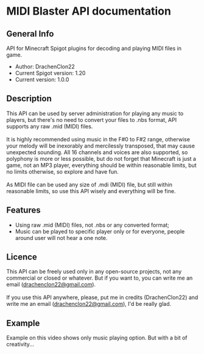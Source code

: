 # MIDI Blaster API documentation
## General Info
API for Minecraft Spigot plugins for decoding and playing MIDI files in game.
- Author: DrachenClon22
- Current Spigot version: 1.20
- Current version: 1.0.0
## Description
This API can be used by server administration for playing any music to players, but there's no need to convert your files to .nbs format, API supports any raw .mid (MIDI) files.<br>
<br>
It is highly recommended using music in the F#0 to F#2 range, otherwise your melody will be inexorably and mercilessly transposed, that may cause unexpected sounding. All 16 channels and voices are also supported,
so polyphony is more or less possible, but do not forget that Minecraft is just a game, not an MP3 player, everything should be within reasonable limits, but no limits otherwise, so explore and have fun.<br>
<br>
As MIDI file can be used any size of .mdi (MIDI) file, but still within reasonable limits, so use this API wisely and everything will be fine.<br>
## Features
- Using raw .mid (MIDI) files, not .nbs or any converted format;
- Music can be played to specific player only or for everyone, people around user will not hear a one note.
## Licence
This API can be freely used only in any open-source projects, not any commercial or closed or whatever. But if you want to, you can write me an email (drachenclon22@gmail.com).<br>
<br>
If you use this API anywhere, please, put me in credits (DrachenClon22) and write me an email (drachenclon22@gmail.com), I'd be really glad.
## Example
Example on this video shows only music playing option. But with a bit of creativity...
